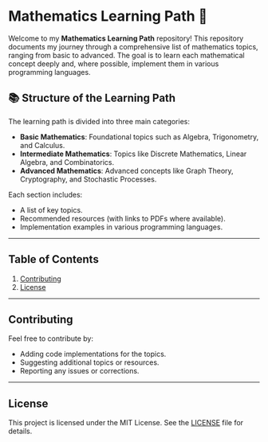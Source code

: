 # Mathematics Learning Path 🚀

Welcome to my **Mathematics Learning Path** repository! This repository documents my journey through a comprehensive list of mathematics topics, ranging from basic to advanced. The goal is to learn each mathematical concept deeply and, where possible, implement them in various programming languages.

## 📚 Structure of the Learning Path

The learning path is divided into three main categories:

- **Basic Mathematics**: Foundational topics such as Algebra, Trigonometry, and Calculus.
- **Intermediate Mathematics**: Topics like Discrete Mathematics, Linear Algebra, and Combinatorics.
- **Advanced Mathematics**: Advanced concepts like Graph Theory, Cryptography, and Stochastic Processes.

Each section includes:

- A list of key topics.
- Recommended resources (with links to PDFs where available).
- Implementation examples in various programming languages.

---

## Table of Contents

1. [Contributing](#contributing)
2. [License](#license)

---

## Contributing

Feel free to contribute by:

- Adding code implementations for the topics.
- Suggesting additional topics or resources.
- Reporting any issues or corrections.

---

## License

This project is licensed under the MIT License. See the [LICENSE](LICENSE) file for details.
